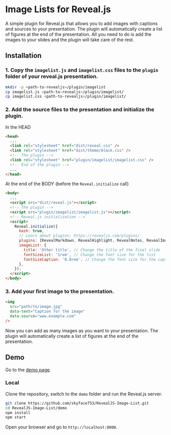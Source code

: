 # Image Lists for Reveal.js

A simple plugin for Reveal.js that allows you to add images with captions and sources to your presentation. The plugin will automatically create a list of figures at the end of the presentation. All you need to do is add the images to your slides and the plugin will take care of the rest.

## Installation

### 1. Copy the `imagelist.js` and `imagelist.css` files to the `plugin` folder of your reveal.js presentation.

```bash
mkdir -p <path-to-revealjs>/plugin/imagelist
cp imagelist.js <path-to-revealjs>/plugin/imagelist/
cp imagelist.css <path-to-revealjs>/plugin/imagelist/
```

### 2. Add the source files to the presentation and initialize the plugin.

In the HEAD

```html
<head>
  ...
  <link rel="stylesheet" href="dist/reveal.css" />
  <link rel="stylesheet" href="dist/theme/black.css" />
  <!-- The plugin -->
  <link rel="stylesheet" href="plugin/imagelist/imagelist.css" />
  <!-- End of the plugin -->
  ...
</head>
```

At the end of the BODY (before the `Reveal.initialize` call)

```html
<body>
  ...
  <script src="dist/reveal.js"></script>
  <!-- The plugin -->
  <script src="plugin/imagelist/imagelist.js"></script>
  <!-- Reveal.js initialization -->
  <script>
    Reveal.initialize({
      hash: true,
      // Learn about plugins: https://revealjs.com/plugins/
      plugins: [RevealMarkdown, RevealHighlight, RevealNotes, RevealImageList],
      imageList: {
        title: 'Other title', // Change the title of the final slide
        fontSizeList: '1rem', // Change the font size for the list
        fontSizeCaption: '0.8rem', // Change the font size for the caption
      },
    });
  </script>
</body>
```

### 3. Add your first image to the presentation.

```html
<img
  src="path/to/image.jpg"
  data-text="Caption for the image"
  data-source="www.example.com"
/>
```

Now you can add as many images as you want to your presentation. The plugin will automatically create a list of figures at the end of the presentation.

## Demo

Go to the [demo page](https://skyface753.github.io/RevealJS-Image-List/).

### Local

Clone the repository, switch to the `demo` folder and run the Reveal.js server.

```bash
git clone https://github.com/skyface753/RevealJS-Image-List.git
cd RevealJS-Image-List/demo
npm install
npm start
```

Open your browser and go to `http://localhost:8000`.
